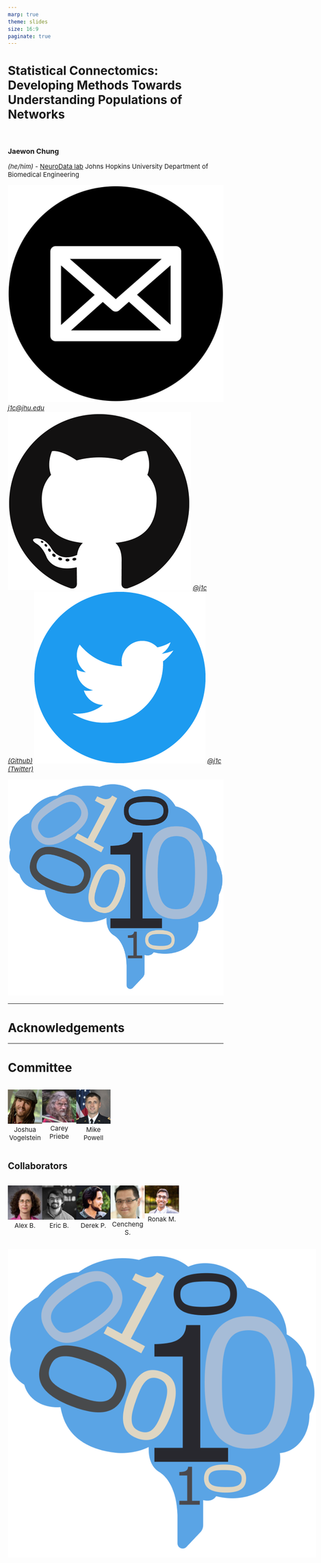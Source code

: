 ```yaml
---
marp: true
theme: slides
size: 16:9
paginate: true
---
```


<!-- _paginate: false -->

<style scoped>
p {
    font-size: 24px;
}
</style>

# Statistical Connectomics: Developing Methods Towards Understanding Populations of Networks

<br>

### Jaewon Chung

_(he/him)_ - [NeuroData lab](https://neurodata.io/)
Johns Hopkins University
Department of Biomedical Engineering

![icon](../images/icons/mail.png) [_j1c@jhu.edu_](mailto:j1c@jhu.edu)
![icon](../images/icons/github.png) [_@j1c (Github)_](https://github.com/j1c)
![icon](../images/icons/twitter.png) [_@j1c (Twitter)_](https://twitter.com/j1c)

![bg right:45% w:450](../images/logos/nd_logo_small.png)

---

<!-- before i get into the bulk of the talk, i want to steal a page from previous lab members, and start my defense with the acknowledgements. That way if you glaze over or fall asleep later in the talk, I hope you'll remember the important part, which is my graditute to the people which I should probably express more often. -->

# Acknowledgements

---

<!-- First, to my advisor, my committee, and close collaborators. I will be forever humbled that you all trusted me to work on data and problems that you all have spent so much time and energy on. I'm grateful for that opportunity and for all I've learned from you over the years, and I'm confident that we'll keep working together for a long while... -->

# Committee

<style scoped>

p {
    font-size: 24px;
}
</style>


<div class='columns'>
<div>
<div class='minipanels'>
<div>

![person](../images/faces/jovo.png)
Joshua Vogelstein

</div>
<div>

![person](../images/faces/cep.png)
Carey Priebe

</div>
<div>

![person](../images/faces/powell.jpg)
Mike Powell

</div>
</div>

## Collaborators

<div class='minipanels'>
<div>

![person](../images/faces/badea.jpeg)
Alex B.

</div>
<div>

![person](../images/faces/ebridge.jpg)
Eric B.

</div>
<div>

![person](../images/faces/pisner.jpg)
Derek P.

</div>
<div>

![person](../images/faces/cencheng.jpg)
Cencheng S.

</div>
<div>

![person](../images/faces/ronak.jpeg)
Ronak M.

</div>
</div>

<div>

![bg right:45% w:450](../images/logos/nd_logo_small.png)

</div>
</div>

---

<!-- I want to thank many current and past members of the neurodata lab and hopkins. It has been a great honor to get to learn from you all on a daily basis, and not just about machine learning or neuroscience or statistics, but also frisbee -->

<style scoped>

p {
    font-size: 15px;
}

.minipanels {
  display: grid;
  text-align: center;
  grid-template-columns: repeat(9, 80px);
  gap: 0.0rem;
  margin: 0px;
  border: 0px;
  pad: 0px;
  align: left;
}

</style>

<div class="columns-bl">
<div>


<div class='minipanels'>
<div>

![person](https://raw.githubusercontent.com/neurodata/neurodata.io/deploy/source/images/people/alex_loftus.jpg)
Alex

<!-- Loftus -->

</div>
<div>

![person](https://github.com/neurodata/neurodata.io/blob/deploy/source/images/people/ali_saad.jpg?raw=true)
Ali

<!-- Saad-Eldin -->

</div>
<div>

![person](https://github.com/neurodata/neurodata.io/blob/deploy/source/images/people/alice_wang.jpg?raw=true)
Alice

<!-- Wang -->

</div>
<div>

![person](https://github.com/neurodata/neurodata.io/blob/deploy/source/images/people/anton_alyakin.jpg?raw=true)
Anton

<!-- ... -->

</div>
<div>

![person](https://github.com/neurodata/neurodata.io/blob/deploy/source/images/people/ashwin_headshot.jpg?raw=true)
Ashwin

<!-- ... -->

</div>
<div>

![person](https://github.com/neurodata/neurodata.io/blob/deploy/source/images/people/bear.jpg?raw=true)
Bear

<!-- ... -->

</div>

<div>

![person](https://github.com/neurodata/neurodata.io/blob/deploy/source/images/people/falk_ben.jpg?raw=true)
Ben 1

<!-- Falk -->

</div>
<div>

![person](https://github.com/neurodata/neurodata.io/blob/deploy/source/images/people/pedigo.jpg?raw=true)
Ben 2

<!-- ... -->

</div>
<div>

![person](https://github.com/neurodata/neurodata.io/blob/deploy/source/images/people/bijan.jpg?raw=true)
Bijan

<!-- ... -->

</div>
<div>

![person](https://github.com/neurodata/neurodata.io/blob/deploy/source/images/people/brandon_duderstadt.jpg?raw=true)
Brandon

<!-- ... -->

</div>
<div>

![person](https://github.com/neurodata/neurodata.io/blob/deploy/source/images/people/devin-crowley.jpg?raw=true)
Devin

<!-- Crowley -->

</div>

<div>

![person](https://github.com/neurodata/neurodata.io/blob/deploy/source/images/people/drishti.jpg?raw=true)
Drishti

</div>
<div>

![person](https://github.com/neurodata/neurodata.io/blob/deploy/source/images/people/bridgeford.jpg?raw=true)
Eric

<!-- Bridgeford -->

</div>
<div>

![person](https://github.com/neurodata/neurodata.io/blob/deploy/source/images/people/hao.jpg?raw=true)
Hao

</div>
<div>

![person](https://github.com/neurodata/neurodata.io/blob/deploy/source/images/people/hayden-helm.jpg?raw=true)
Hayden

<!-- Helm -->

</div>
<div>

![person](https://github.com/neurodata/neurodata.io/blob/deploy/source/images/people/javier_how.jpg?raw=true)
Javier

<!-- How -->

</div>
<div>

![person](https://github.com/neurodata/neurodata.io/blob/deploy/source/images/people/jayanta.jpg?raw=true)
Jayanta

<!-- Dey -->

</div>
<div>

![person](https://github.com/neurodata/neurodata.io/blob/deploy/source/images/people/jesus.jpg?raw=true)
Jesus

<!-- Arroyo -->

</div>
<div>

![person](https://github.com/neurodata/neurodata.io/blob/deploy/source/images/people/jong_shin.png?raw=true)
Jong

<!-- Shin -->

</div>
<div>

![person](https://github.com/neurodata/neurodata.io/blob/deploy/source/images/people/kareef_ullah.jpg?raw=true)
Kareef

<!-- Ullah -->

</div>
<div>

![person](https://github.com/neurodata/neurodata.io/blob/deploy/source/images/people/patsolic_jesse.jpg?raw=true)
Jesse

<!-- Patsolic -->

</div>

<div>

![person](https://github.com/neurodata/neurodata.io/blob/deploy/source/images/people/ronak_mehta.jpg?raw=true)
Ronak

<!-- Mehta -->

</div>
<div>

![person](https://github.com/neurodata/neurodata.io/blob/deploy/source/images/people/ronan.jpg?raw=true)
Ronan

<!-- Perry -->

</div>
<div>

![person](https://github.com/neurodata/neurodata.io/blob/deploy/source/images/people/ross-lawrence.jpg?raw=true)
Ross

<!-- Lawrence -->

</div>
<div>

![person](https://github.com/neurodata/neurodata.io/blob/deploy/source/images/people/sambit-panda.jpg?raw=true)
Sambit

<!-- Panda -->

</div>
<div>

![person](https://github.com/neurodata/neurodata.io/blob/deploy/source/images/people/ogihara_suki.jpg?raw=true)
Suki

<!-- Panda -->

</div>
<div>

![person](https://github.com/neurodata/neurodata.io/blob/deploy/source/images/people/tingshan.png?raw=true)
Tingshan

</div>
<div>

![person](https://github.com/neurodata/neurodata.io/blob/deploy/source/images/people/tomita_tyler.jpg?raw=true)
Tyler

</div>
<div>

![person](https://github.com/neurodata/neurodata.io/blob/deploy/source/images/people/tommy_athey.jpg?raw=true)
Tommy

</div>
<div>

![person](https://github.com/neurodata/neurodata.io/blob/deploy/source/images/people/vikram.jpg?raw=true)
Vikram

</div>
<div>

![person](https://github.com/neurodata/neurodata.io/blob/deploy/source/images/people/vivek.jpg?raw=true)
Vivek

</div>
<div>

![person](https://github.com/neurodata/neurodata.io/blob/deploy/source/images/people/yuxin.jpg?raw=true)
Yuxin

<!-- Bai -->

</div>
<div>

![person](https://github.com/neurodata/neurodata.io/blob/deploy/source/images/people/ziyan.png?raw=true)
Ziyan

</div>
</div>


</div>
<div>

![](../images/nd-photo.jpg)
![](../images/nd-photo2.jpg)

</div>
</div>

---

<!-- To my parents and my brother - I obviously owe them everything that got me to this point. Their unwavering support, encouragement, and love have been the foundation of my journey. -->

![center w:1400](./images/family.jpeg)


---

<!-- To my partner Lina. Im so grateful for the support and that we've made it through this chapter and with so many great memories from traveling many parts of the world. i cant wait to see what the future holds for us in the future. -->


![center w:1400](./images/lina.jpeg)


---

# Outline

- **Connectomes of Human Brains**
- Statistical Modeling for Connectomes
- Heritability of Human Connectomes
- Open-source Software



---

# Connectomes: maps of neural wiring

<div class='columns'>

<div>

- Brains contain **neurons**, which carry information via electrical signals
- Neurons **connect** to each other via synapses, allowing neurons to "talk" to each other
- **Connectome** is a map of the structure of neurons and the connections between them
    - Shaped by evolution, experience, influences neural activity, behavior

</div>

<div>

![center w:500](../images/neuron-synapse.png)

</div>

</div>

<footer>

Pedigo et al.

</footer>

---


# How do we measure connectomes in humans?

- Diffusion MRI (dMRI): _in vivo_ imaging technique
- Exploits direction of water diffusion
  - Anisotropic in white matter tracts
  - Isotropic in other tissues

![center w:800](../images/nerve-bundle-diagram-horizontal.png)

---


<br>
<br>
<br>

<div class='columns'>
<div>

### MRI Scans

<br>

![center w:300](../images/mri.png)

</div>
<div>

### Preprocessing

![center w:500](../images/mri-processing.png)

</div>

<div>

### Tractography

![center w:500](../images/tractography-gif.gif)


</div>
</div>

---


# Representing brains as networks

<div class="columns">
<div>
Networks (or graphs) are mathematical abstractions to represent relational data

- **Vertices** - the set of objects (brain regions)
- **Edges** - the set of connections between those objects (brain regions)
  - E.g. region 1 connects to region 2 with 100 neural bundles

</div>

<div>

![center h:500](../images/brain-network.png)

</div>
</div>

---

# MRI to graphs (m2g)

<div class="columns">
<div>

- Easy to use end-to-end pipeline
  - Input: MRI data
  - Output: Connectomes, QA measures, derivatives
- Reproduces biological properties
  - Stronger ipsilateral connections
- High discriminability
  - Same subjects' connectomes are more similar than different subjects'

</div>

<div>

![center w:500](./images/m2g-structural.png)

<!-- ![center h:525](../images/fiber-tract-vert.jpeg) -->

</div>
</div>

<footer>

[Chung et al. "A low-resource reliable pipeline..." <i>In review, Nature Methods</i> (2024)](https://www.biorxiv.org/content/10.1101/2021.11.01.466686v2)

</footer>


---

# Connectomes: maps of neural wiring

![center h:500](./images/why1.png)

<footer>
Images from SciDraw
</footer>

---

# Linking connectivity to other phenotypes

![center h:500](./images/why2.png)

<footer>
Images from SciDraw
</footer>

---

# Linking connectivity to other phenotypes

![center h:500](./images/why3.png)

<footer>
Images from SciDraw
</footer>

---

<!-- Brain diseases disrupt communication between brain regions. This is why studying connectivity can help us develop targeted therapies for diseases like Alzheimer's and Parkinson's. -->

# Linking connectivity to other phenotypes

![center h:500](./images/why4.png)

<footer>
Images from SciDraw
</footer>

---

# Outline

- Connectomes of Human Brains
- **Statistical Modeling for Connectomes**
- Heritability of Human Connectomes
- Open-source Software


---

# Different data, same statistics (Ascombe's Quartet)

<div class="columns">
<div>

- These four datasets have same statistics!
    - Mean ($\bar x$): 9
    - Variance ($s^2_x$): 11
    - Mean ($\bar y$): 7.5
    - Variance ($s^2_y$): 4.12
    - Correlation ($\rho_{xy}$):0.816


</div>

<div>

<br>

![center w:650](../images/ascombes.png)

<footer>

[Wikipedia - Ascombe's Quartet](https://en.wikipedia.org/wiki/Anscombe's_quartet)

</footer>

</div>

</div>


---

# Different networks, same statistics

- These four networks have same (network) statistics!

<br>


![center w:800](../images/ten-node-graphs.gif)

<footer>

[Chung et al. "Statistical connectomics." <i>Annual Review of Statistics and Its Application</i> (2021)](https://www.annualreviews.org/content/journals/10.1146/annurev-statistics-042720-023234)

</footer>


---

# Show the other figure of the same statistics

- Consider all non-isomorphic graphs with 10 vertices


![center w:800](../images/network-stat-dists.gif)


<footer>

[Chung et al. "Statistical connectomics." <i>Annual Review of Statistics and Its Application</i> (2021)](https://www.annualreviews.org/content/journals/10.1146/annurev-statistics-042720-023234)

</footer>


---

# Statistical models for networks

- Random dot product graphs (RDPGs)
  - Each vertex has a low $d$ dimensional latent position.
  - Estimate latent position matrix $X$ via adjacency spectral embedding.
  - $P[i\rightarrow j]$ = $\langle x_i, x_j\rangle$

![center h:300](./images/ase.png)

<!--
<footer>

Athreya et al. "RDPG..." _JMLR_ (2021)

</footer> -->

---

# Two sample graph testing

<div class="columns">

<div>

- Suppose we have two networks
- Want to test if they are "same" or not

Hypothesis:

- $H_0: F($<span style="color: var(--network1)">Network 1</span>$) = F($<span style="color: var(--network2)">Network 2</span>$)$
- $H_A: F($<span style="color: var(--network1)">Network 1</span>$) \neq F($<span style="color: var(--network2)">Network 2</span>$)$

More precisely:

- $H_0: F_X = F_Y \circ W$
- $H_A: F_X \neq F_Y \circ W$

</div>
<div>

###### Drosophila Left vs Right Brain

![center w:450](./images/nonpar.png)

</div>

</div>

<footer>

[Chung et al. "Valid two-sample graph testing..." <i>Stat</i> (2022)](https://doi.org/10.1002/sta4.429)

</footer>

---

# Outline

- Connectomes of Human Brains
- Statistical Modeling for Connectomes
- **Heritability of Human Connectomes**
- Open-source Software


---

# Heritability?

<div class='columns'>

<div>

- Proportion of phenotypic variance due to genetic variance
  - Predict disease risk
  - Potential for targeted treatments

- **Do genomes cause connectomes?**

</div>

<div>

<br>
<br>


![center h:250](./images/genome_to_connectome.png)

</div>
</div>


---


# Human Connectome Project

- Brain scans from identical (monozygotic), fraternal (dizygotic), non-twin siblings.
- Regions defined using Glasser parcellation (180 regions).

<br>

![center w:700](./images/hcp_demographics.svg)

<footer>
Van Essen, David C., et al., The WU-Minn human connectome project: an overview (2013)

Glasser, Matthew F., et al. "A multi-modal parcellation of human cerebral cortex." Nature (2016).

</footer>

---

# Heritability as causal problem

![center h:460](../images/heritability/dag.png)

<footer>

[Chung et al. "Are human connectomes heritable?" <i>In prep, Imaging Neuroscience</i> (2024)](https://www.biorxiv.org/content/10.1101/2023.04.02.532875v3)

</footer>

---

# Methods of comparing connectomes

- Exact : measures all differences in latent positions
  - Differences in the latent positions implying differences in the connectomes themselves
- Global : considers the latent positions of one connectome are a scaled version of the other
  - E.g. males may have globally fewer connections than females
- Vertex : similar to the global differences, but it allows for each vertex to be scaled differently
  - E.g regions have preferences in connections
  - regions tend to connect strongly within hemisphere

---


# Distribution of distances between connectomes

<div class="columns">

<div>

- Stochastic ordering along familial relationships
- Monozygotic twins have the smallest distances
- Medians (diamonds) shift towards the right as relatedness decreases
- Shifts in medians "decrease" in vertex model

</div>

<div>

![center h:525](./images/hist-plot-connectomes-vert.png)

</div>

</div>

<!-- ![center h:75](./images/legend.png) -->

---

# Do <span style="color: var(--genome)">genomes</span> affect <span style="color: var(--connectome)">connectomes</span>?

<div class="columns">

<div>

- Our hypothesis:
  $H_0: F($<span style="color: var(--connectome)">C</span>, <span style="color: var(--genome)">G</span>$) = F($<span style="color: var(--connectome)">C</span>$)F($<span style="color: var(--genome)">G</span>$)$
  $H_A: F($<span style="color: var(--connectome)">C</span>, <span style="color: var(--genome)">G</span>$) \neq F($<span style="color: var(--connectome)">C</span>$)F($<span style="color: var(--genome)">G</span>$)$

- Known as independence testing
- Test statistic: _distance correlation (Dcorr)_
- p-value: "If genomes don't affect connectomes, what is the probability there is **associational** correlation?"

</div>

<div>

<br>
<br>

![center](./images/associational.png)

</div>
</div>

---

# <span style="color: var(--genome)">Genomes</span> affect <span style="color: var(--connectome)">connectomes</span>

<div class="columns">

<div>

- Our hypothesis:
  $H_0: F($<span style="color: var(--connectome)">C</span>, <span style="color: var(--genome)">G</span>$) = F($<span style="color: var(--connectome)">C</span>$)F($<span style="color: var(--genome)">G</span>$)$
  $H_A: F($<span style="color: var(--connectome)">C</span>, <span style="color: var(--genome)">G</span>$) \neq F($<span style="color: var(--connectome)">C</span>$)F($<span style="color: var(--genome)">G</span>$)$

- p-value: "If genomes don't affect connectomes, what is the probability there is **associational** correlation?"
- All p-values $<10^{-3}$

</div>
<div>

<br>


![center w:550](./images/associational-pvals.png)

</div>
</div>

---

# Do <span style="color: var(--genome)">genomes</span> affect <span style="color: var(--connectome)">connectomes</span> given <span style="color: var(--neuroanatomy)">covariates</span>?

<div class="columns">
<div>

- Want to test:
  $H_0: F($<span style="color: var(--connectome)">C</span>, <span style="color: var(--genome)">G</span>|<span style="color: var(--neuroanatomy)">Co</span>$) =
  F($<span style="color: var(--connectome)">C</span>|<span style="color: var(--neuroanatomy)">Co</span>$) F($<span style="color: var(--genome)">G</span>|<span style="color: var(--neuroanatomy)">Co</span>$)$
  $H_A: F($<span style="color: var(--connectome)">C</span>, <span style="color: var(--genome)">G</span>|<span style="color: var(--neuroanatomy)">Co</span>$) \neq F($<span style="color: var(--connectome)">C</span>|<span style="color: var(--neuroanatomy)">Co</span>$)F($<span style="color: var(--genome)">G</span>|<span style="color: var(--neuroanatomy)">Co</span>$)$
- Known as conditional independence test
- Test statistic: Conditional distance correlation (CDcorr)
- p-value: "If genomes don't affect connectomes, what is the probability there is **causal** correlation?"
</div>
<div>

![center](./images/conditional.png)

</div>
</div>

---

# <span style="color: var(--genome)">Genomes</span> affect <span style="color: var(--connectome)">connectomes</span> given <span style="color: var(--neuroanatomy)">covariates</span>

<div class="columns">
<div>

- Want to test:
  $H_0: F($<span style="color: var(--connectome)">C</span>, <span style="color: var(--genome)">G</span>|<span style="color: var(--neuroanatomy)">Co</span>$) =
  F($<span style="color: var(--connectome)">C</span>|<span style="color: var(--neuroanatomy)">Co</span>$) F($<span style="color: var(--genome)">G</span>|<span style="color: var(--neuroanatomy)">Co</span>$)$
  $H_A: F($<span style="color: var(--connectome)">C</span>, <span style="color: var(--genome)">G</span>|<span style="color: var(--neuroanatomy)">Co</span>$) \neq F($<span style="color: var(--connectome)">C</span>|<span style="color: var(--neuroanatomy)">Co</span>$)F($<span style="color: var(--genome)">G</span>|<span style="color: var(--neuroanatomy)">Co</span>$)$
- p-value: "If genomes don't affect connectomes, what is the probability there is **causal** correlation?"
- p-values $<10^{-2}$ for only exact and global models

</div>
<div>

<br>
<br>

![center w:550](./images/conditional-pvals.png)

</div>
</div>

---

# What if we remove "heritable" vertices?

<div class="columns-bl2">
<div>

- Test per vertex $i$:
$H_0: F($<span style="color: var(--connectome)">$C_i$</span>, <span style="color: var(--genome)">G</span>|<span style="color: var(--neuroanatomy)">Co</span>$) =
  F($<span style="color: var(--connectome)">$C_i$</span>|<span style="color: var(--neuroanatomy)">Co</span>$) F($<span style="color: var(--genome)">G</span>|<span style="color: var(--neuroanatomy)">Co</span>$)$
$H_A: F($<span style="color: var(--connectome)">$C_i$</span>, <span style="color: var(--genome)">G</span>|<span style="color: var(--neuroanatomy)">Co</span>$) \neq F($<span style="color: var(--connectome)">$C_i$</span>|<span style="color: var(--neuroanatomy)">Co</span>$)F($<span style="color: var(--genome)">G</span>|<span style="color: var(--neuroanatomy)">Co</span>$)$

- Then test "non-heritable" subgraphs ($C_s$):
$H_0: F($<span style="color: var(--connectome)">$C_s$</span>, <span style="color: var(--genome)">G</span>|<span style="color: var(--neuroanatomy)">Co</span>$) =
  F($<span style="color: var(--connectome)">$C_s$</span>|<span style="color: var(--neuroanatomy)">Co</span>$) F($<span style="color: var(--genome)">G</span>|<span style="color: var(--neuroanatomy)">Co</span>$)$
$H_A: F($<span style="color: var(--connectome)">$C_s$</span>, <span style="color: var(--genome)">G</span>|<span style="color: var(--neuroanatomy)">Co</span>$) \neq F($<span style="color: var(--connectome)">$C_s$</span>|<span style="color: var(--neuroanatomy)">Co</span>$)F($<span style="color: var(--genome)">G</span>|<span style="color: var(--neuroanatomy)">Co</span>$)$

- p-value: "If genomes don't affect connectome subgraphs, what is the probability there is **causal** correlation?"
- p-values $<10^{-2}$ for 3 hypotheses

</div>
<div>

<br>
<br>

![center w:550](./images/conditional-subgraph-pvals.png)

</div>
</div>

---

# To sum up...
> Are human connectomes heritable?

> Depends on the context.

- Connectomes are heritable, up to some common structures.

---

# Outline

- Connectomes of Human Brains
- Statistical Modeling for Connectomes
- Heritability of Human Connectomes
- **Open-source Software**

---

## How to use these tools?

<div class="columns">
<div>

## [graspologic](https://github.com/microsoft/graspologic)

[![h:30](https://pepy.tech/badge/graspologic)](https://pepy.tech/project/graspologic)
[![h:30](https://img.shields.io/github/stars/microsoft/graspologic?style=social)](https://github.com/microsoft/graspologic)
[![h:30](https://img.shields.io/github/contributors/microsoft/graspologic)](https://github.com/microsoft/graspologic/graphs/contributors)

<br><br>

![w:450](../images/logos/graspologic-logo.svg)

</div>

<div>

## [hyppo](https://github.com/neurodata/hyppo)

[![h:30](https://pepy.tech/badge/hyppo)](https://pepy.tech/project/hyppo)
[![h:30](https://img.shields.io/github/stars/neurodata/hyppo?style=social)](https://github.com/neurodata/hyppo)
[![h:30](https://img.shields.io/github/contributors/neurodata/hyppo)](https://github.com/neurodata/hyppo/graphs/contributors)

![w:450](../images/logos/hyppo.jpeg)

</div>

<div>

## [m2g](https://github.com/neurodata/m2g)

[![h:30](https://pepy.tech/badge/m2g)](https://pepy.tech/project/m2g)
[![h:30](https://img.shields.io/github/stars/neurodata/m2g?style=social)](https://github.com/neurodata/m2g)
[![h:30](https://img.shields.io/github/contributors/neurodata/m2g)](https://github.com/neurodata/m2g/graphs/contributors)

<!-- ![w:450](../images/logos/brain-logo.jpeg) -->
![w:450](../images/logos/nd_logo_small.png)

</div>

</div>


---

# Questions?

<span> </span>
<span> </span>
<span> </span>
<span> </span>

<style scoped>
section {
    justify-content: center;
    text-align: center;
}
</style>

### Jaewon Chung

![icon](../images/icons/mail.png) [j1c@jhu.edu](mailto:j1c@jhu.edu)
![icon](../images/icons/github.png) [@j1c (Github)](https://github.com/j1c)
![icon](../images/icons/web.png) [j1c.org](https://j1c.org/)

---

<!-- paginate: skip -->

# Appendix

---

# How do we compare genomes?

- Neuroimaging twin studies do not sequence genomes.
- Coefficient of kinship ($\phi_{ij}$)
  - Probabilities of finding a particular gene at a particular location.
- d(<span style="color: var(--genome)">Genome</span>$_i$, <span style="color: var(--genome)">Genome</span>$_j$) = 1 - 2$\phi_{ij}$.

<br>
<center>

|   Relationship    |  $\phi_{ij}$  | $1-2\phi_{ij}$ |
| :---------------: | :-----------: | :------------: |
|    Monozygotic    | $\frac{1}{2}$ |      $0$       |
|     Dizygotic     | $\frac{1}{4}$ | $\frac{1}{2}$  |
| Non-twin siblings | $\frac{1}{4}$ | $\frac{1}{2}$  |
|     Unrelated     |      $0$      |      $1$       |

</center>

---

# Neuroanatomy (mediator), Age (confounder)

- Literature show:
  - neuroanatomy (e.g. brain volume) is highly heritable.
  - age affects genomes and potentially connectomes
- d(Covariates$_i$, Covariates$_j$) = ||Covariates$_i$ - Covariates$_j$||$_F$

---

# How do we compare connectomes?

- Random dot product graph (RDPG)

  - Each vertex (region of interest) has a low $d$ dimensional latent vector (position).
  - Estimate latent position matrix $X$ via adjacency spectral embedding.
  <!-- - $P[i\rightarrow j]$ = $\langle x_i, x_j\rangle$ -->

- d(<span style="color: var(--connectome)">Connectome</span>$_k$, <span style="color: var(--connectome)">Connectome</span>$_l$) = $||X^{(k)} - X^{(l)}R||_F$

---

# Distance correlation

- Measures dependence between two _multivariate_ quantities.
  - For example: connectomes, genomes.
- Can detect nonlinear associations.
- Measures correlation between pairwise distances.

![center w:800](./images/unconditional_test.png)

---

# Conditional distance correlation

- Augment distance correlation procedure with third distance matrix.

<br>

![center h:350](./images/conditional_test.png)

---

# Associational Test for Connectomic Heritability

- $H_0: F($<span style="color: var(--connectome)">Connectome</span>, <span style="color: var(--genome)">Genome</span>$) = F($<span style="color: var(--connectome)">Connectome</span>$)F($<span style="color: var(--genome)">Genome</span>$)$
  $H_A: F($<span style="color: var(--connectome)">Connectome</span>, <span style="color: var(--genome)">Genome</span>$) \neq F($<span style="color: var(--connectome)">Connectome</span>$)F($<span style="color: var(--genome)">Genome</span>$)$

![center h:205](./images/hist-plot-connectomes.png)

<br>

<center>

|   Sex   |      **All**      |    **Females**    |     **Males**     |
| :-----: | :---------------: | :---------------: | :---------------: |
| p-value | $<1\times10^{-5}$ | $<1\times10^{-3}$ | $<1\times10^{-2}$ |

</center>

---

# Associational Test for Neuroanatomy

- $H_0: F($<span style="color: var(--neuroanatomy)">Neuroanatomy</span>, <span style="color: var(--genome)">Genome</span>$) = F($<span style="color: var(--neuroanatomy)">Neuroanatomy</span>$)F($<span style="color: var(--genome)">Genome</span>$)$
  $H_A: F($<span style="color: var(--neuroanatomy)">Neuroanatomy</span>, <span style="color: var(--genome)">Genome</span>$) \neq F($<span style="color: var(--neuroanatomy)">Neuroanatomy</span>$)F($<span style="color: var(--genome)">Genome</span>$)$

![center h:205](./images/hist-plot-neuroanatomy.png)

<br>

<center>

|   Sex   |      **All**      |    **Females**    |     **Males**     |
| :-----: | :---------------: | :---------------: | :---------------: |
| p-value | $<1\times10^{-3}$ | $<1\times10^{-2}$ | $<1\times10^{-2}$ |

</center>

---

# Causal Test for Connectomic Heritability

- $H_0: F($<span style="color: var(--connectome)">Conn.</span>, <span style="color: var(--genome)">Genome</span>|Covariates$) = F($<span style="color: var(--connectome)">Conn.</span>|Covariates$)F($<span style="color: var(--genome)">Genome</span>|Covariates$)$
  $H_A: F($<span style="color: var(--connectome)">Conn.</span>, <span style="color: var(--genome)">Genome</span>|Covariates$) \neq F($<span style="color: var(--connectome)">Conn.</span>|Covariates$)F($<span style="color: var(--genome)">Genome</span>|Covariates$)$

<br>

<center>

|   Sex   |      **All**      |    **Females**    |     **Males**     |
| :-----: | :---------------: | :---------------: | :---------------: |
| p-value | $<1\times10^{-2}$ | $<1\times10^{-2}$ | $<1\times10^{-2}$ |

</center>
